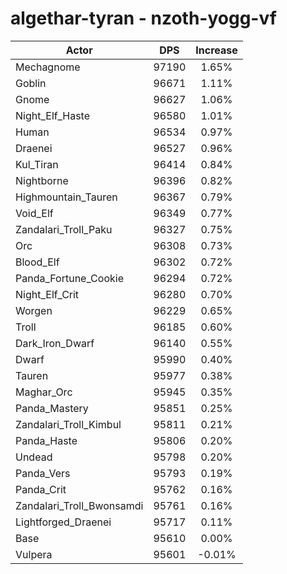 # algethar-tyran - nzoth-yogg-vf
| Actor | DPS | Increase |
|---|:---:|:---:|
|Mechagnome|97190|1.65%|
|Goblin|96671|1.11%|
|Gnome|96627|1.06%|
|Night_Elf_Haste|96580|1.01%|
|Human|96534|0.97%|
|Draenei|96527|0.96%|
|Kul_Tiran|96414|0.84%|
|Nightborne|96396|0.82%|
|Highmountain_Tauren|96367|0.79%|
|Void_Elf|96349|0.77%|
|Zandalari_Troll_Paku|96327|0.75%|
|Orc|96308|0.73%|
|Blood_Elf|96302|0.72%|
|Panda_Fortune_Cookie|96294|0.72%|
|Night_Elf_Crit|96280|0.70%|
|Worgen|96229|0.65%|
|Troll|96185|0.60%|
|Dark_Iron_Dwarf|96140|0.55%|
|Dwarf|95990|0.40%|
|Tauren|95977|0.38%|
|Maghar_Orc|95945|0.35%|
|Panda_Mastery|95851|0.25%|
|Zandalari_Troll_Kimbul|95811|0.21%|
|Panda_Haste|95806|0.20%|
|Undead|95798|0.20%|
|Panda_Vers|95793|0.19%|
|Panda_Crit|95762|0.16%|
|Zandalari_Troll_Bwonsamdi|95761|0.16%|
|Lightforged_Draenei|95717|0.11%|
|Base|95610|0.00%|
|Vulpera|95601|-0.01%|
